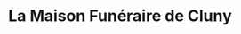 ---
title: "La Maison Funéraire de Cluny"
url: /cluny/la-maison-funeraire-de-cluny/
shop: directeurs de funérailles
---